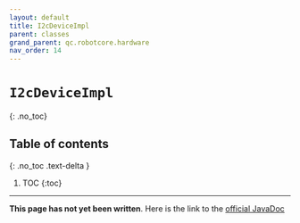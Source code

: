 ```yaml
---
layout: default
title: I2cDeviceImpl
parent: classes
grand_parent: qc.robotcore.hardware
nav_order: 14
---
```

# `I2cDeviceImpl`
{: .no_toc}

## Table of contents
{: .no_toc .text-delta }

1. TOC
{:toc}
---
**This page has not yet been written**. Here is the link to the [official JavaDoc](https://ftctechnh.github.io/ftc_app/doc/javadoc/com/qualcomm/robotcore/hardware/I2cDeviceImpl.html)
        